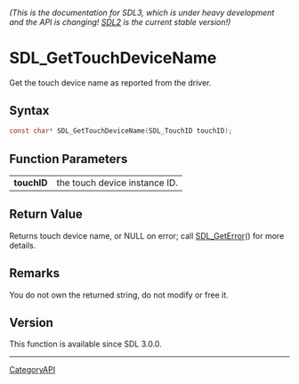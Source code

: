 ###### (This is the documentation for SDL3, which is under heavy development and the API is changing! [SDL2](https://wiki.libsdl.org/SDL2/) is the current stable version!)
# SDL_GetTouchDeviceName

Get the touch device name as reported from the driver.

## Syntax

```c
const char* SDL_GetTouchDeviceName(SDL_TouchID touchID);

```

## Function Parameters

|                 |                               |
| --------------- | ----------------------------- |
| **touchID**     | the touch device instance ID. |

## Return Value

Returns touch device name, or NULL on error; call
[SDL_GetError](SDL_GetError.md)() for more details.

## Remarks

You do not own the returned string, do not modify or free it.

## Version

This function is available since SDL 3.0.0.

----
[CategoryAPI](CategoryAPI.md)
